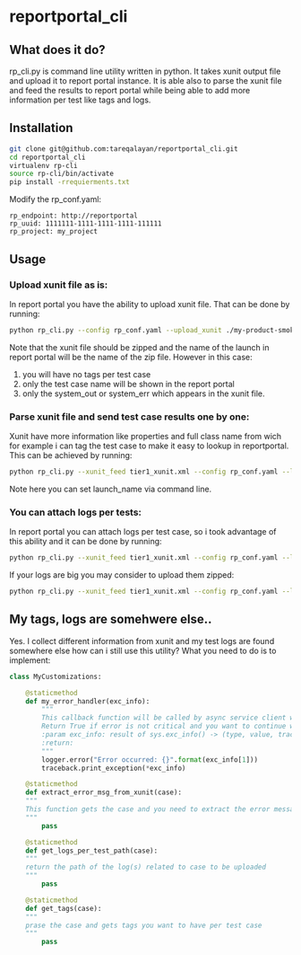 # reportportal_cli

## What does it do?
rp_cli.py is command line utility written in python. It takes xunit output file
and upload it to report portal instance. It is able also to parse the xunit file and feed the results to report portal
while being able to add more information per test like tags and logs.

## Installation
```bash
git clone git@github.com:tareqalayan/reportportal_cli.git
cd reportportal_cli
virtualenv rp-cli
source rp-cli/bin/activate
pip install -rrequierments.txt
```
Modify the rp_conf.yaml:
```plain/text
rp_endpoint: http://reportportal
rp_uuid: 1111111-1111-1111-1111-111111
rp_project: my_project
```

## Usage

### Upload xunit file as is:

In report portal you have the ability to upload xunit file. That can be done by running:
```bash
python rp_cli.py --config rp_conf.yaml --upload_xunit ./my-product-smoke-tests.zip   --launch_description 'some description of the launch '  --launch_tags 'smoke tag1 tag2 tag3'
```
Note that the xunit file should be zipped and the name of the launch in report portal will be the name of the zip file.
However in this case:
1. you will have no tags per test case
2. only the test case name will be shown in the report portal
3. only the system_out or system_err which appears in the xunit file.

### Parse xunit file and send test case results one by one:
Xunit have more information like properties and full class name from wich for example i can tag the test case to make it easy to lookup in reportportal. This can be achieved by running:
```bash
python rp_cli.py --xunit_feed tier1_xunit.xml --config rp_conf.yaml --launch_tags 'tier1 tag1 tag2' --launch_name 'tier1'
```
Note here you can set launch_name via command line.

### You can attach logs per tests:

In report portal you can attach logs per test case, so i took advantage of this ability and it can be done by running:
```bash
python rp_cli.py --xunit_feed tier1_xunit.xml --config rp_conf.yaml --launch_tags 'tier1'  --test_logs logs_per_test  --launch_name 'tier1 test'
```

If your logs are big you may consider to upload them zipped:
```bash
python rp_cli.py --xunit_feed tier1_xunit.xml --config rp_conf.yaml --launch_tags 'tag1 tag2'  --test_logs logs_per_test  --zipped --launch_name 'tier1'
```

## My tags, logs are somehwere else..
Yes. I collect different information from xunit and my test logs are found somewhere else how can i still use this utility?
What you need to do is to implement:
```python
class MyCustomizations:

    @staticmethod
    def my_error_handler(exc_info):
        """
        This callback function will be called by async service client when error occurs.
        Return True if error is not critical and you want to continue work.
        :param exc_info: result of sys.exc_info() -> (type, value, traceback)
        :return:
        """
        logger.error("Error occurred: {}".format(exc_info[1]))
        traceback.print_exception(*exc_info)

    @staticmethod
    def extract_error_msg_from_xunit(case):
    """
    This function gets the case and you need to extract the error message.
    """
        pass

    @staticmethod
    def get_logs_per_test_path(case):
    """
    return the path of the log(s) related to case to be uploaded
    """
        pass

    @staticmethod
    def get_tags(case):
    """
    prase the case and gets tags you want to have per test case
    """
        pass
```